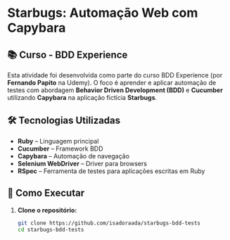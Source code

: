 # Starbugs: Automação Web com Capybara

## 📚 Curso - BDD Experience
Esta atividade foi desenvolvida como parte do curso BDD Experience (por **Fernando Papito** na Udemy). O foco é aprender e aplicar automação de testes com abordagem **Behavior Driven Development (BDD)** e **Cucumber** utilizando **Capybara** na aplicação fictícia **Starbugs**.

## 🛠️ Tecnologias Utilizadas
- **Ruby** – Linguagem principal
- **Cucumber** – Framework BDD
- **Capybara** – Automação de navegação
- **Selenium WebDriver** – Driver para browsers
- **RSpec** – Ferramenta de testes para aplicações escritas em Ruby

## 🚀 Como Executar

1. **Clone o repositório:**
   ```bash
   git clone https://github.com/isadoraada/starbugs-bdd-tests
   cd starbugs-bdd-tests
   ```
